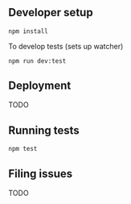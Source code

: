 
# <PROJECT TITLE>

## Developer setup

```
npm install
```

To develop tests (sets up watcher)

```
npm run dev:test
```

## Deployment

TODO

## Running tests

```
npm test
```

## Filing issues

TODO
